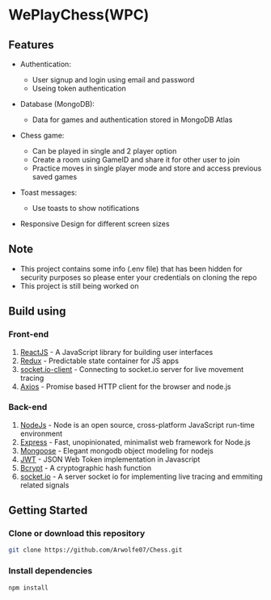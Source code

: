 # WePlayChess(WPC)

## Features

* Authentication:
    * User signup and login using email and password
    * Useing token authentication

* Database (MongoDB):
    * Data for games and authentication stored in MongoDB Atlas

* Chess game:
    * Can be played in single and 2 player option
    * Create a room using GameID and share it for other user to join
    * Practice moves in single player mode and store and access previous saved games

* Toast messages:
    * Use toasts to show notifications

* Responsive Design for different screen sizes

## Note
* This project contains some info (.env file) that has been hidden for security purposes so please enter your credentials on cloning the repo
* This project is still being worked on

## Build using
### Front-end
1. [ReactJS](https://react.dev/) - A JavaScript library for building user interfaces
2. [Redux](https://redux.js.org/) - Predictable state container for JS apps
3. [socket.io-client](https://socket.io/docs/v4/client-api/) - Connecting to socket.io server for live movement tracing
4. [Axios](https://axios-http.com/docs/intro) - Promise based HTTP client for the browser and node.js

### Back-end
1. [NodeJs](https://nodejs.org/en/) - Node is an open source, cross-platform JavaScript run-time environment
2. [Express](https://expressjs.com/) - Fast, unopinionated, minimalist web framework for Node.js
3. [Mongoose](https://mongoosejs.com/) - Elegant mongodb object modeling for nodejs
5. [JWT](https://jwt.io/) - JSON Web Token implementation in Javascript
6. [Bcrypt](https://www.npmjs.com/package/bcrypt) - A cryptographic hash function
7. [socket.io](https://socket.io/docs/v4/server-api/) - A server socket io for implementing live tracing and emmiting related signals

## Getting Started
### Clone or download this repository
```sh
git clone https://github.com/Arwolfe07/Chess.git
```

### Install dependencies
```sh
npm install
```






